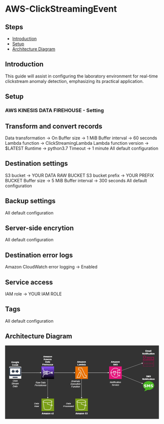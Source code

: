 # AWS-ClickStreamingEvent
## Steps
- [Introduction](##Introduction)
- [Setup](##Setup)
- [Architecture Diagram](##Architecture-Diagram)

## Introduction
This guide will assist in configuring the laboratory environment for real-time clickstream anomaly detection, emphasizing its practical application.

## Setup
### AWS KINESIS DATA FIREHOUSE - Setting

Transform and convert records
-----------------------------
Data transformation -> On
Buffer size -> 1 MiB
Buffer interval -> 60 seconds
Lambda function -> ClickStreamingLambda
Lambda function version -> $LATEST
Runtime -> python3.7
Timeout -> 1 minute
All default configuration

Destination settings
--------------------
S3 bucket -> YOUR DATA RAW BUCKET
S3 bucket prefix -> YOUR PREFIX BUCKET
Buffer size -> 5 MiB
Buffer interval -> 300 seconds
All default configuration

Backup settings
---------------
All default configuration

Server-side encrytion
---------------------
All default configuration

Destination error logs
----------------------
Amazon CloudWatch error logging -> Enabled

Service access
--------------
IAM role -> YOUR IAM ROLE

Tags
----
All default configuration


## Architecture Diagram
![Architecture Diagram](AWS_ClickStreaming.jpg)

